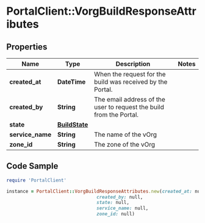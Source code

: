 # PortalClient::VorgBuildResponseAttributes

## Properties

Name | Type | Description | Notes
------------ | ------------- | ------------- | -------------
**created_at** | **DateTime** | When the request for the build was received by the Portal. | 
**created_by** | **String** | The email address of the user to request the build from the Portal. | 
**state** | [**BuildState**](BuildState.md) |  | 
**service_name** | **String** | The name of the vOrg | 
**zone_id** | **String** | The zone of the vOrg | 

## Code Sample

```ruby
require 'PortalClient'

instance = PortalClient::VorgBuildResponseAttributes.new(created_at: null,
                                 created_by: null,
                                 state: null,
                                 service_name: null,
                                 zone_id: null)
```


